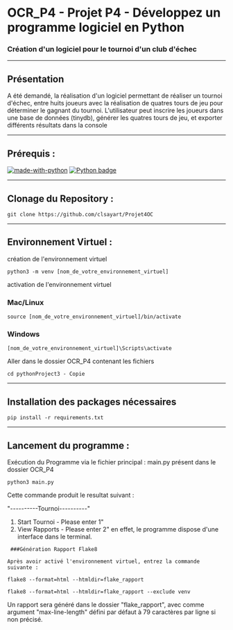 # OCR_P4 - Projet P4 - Développez un programme logiciel en Python
### Création d'un logiciel pour le tournoi d'un club d'échec
***
## Présentation


A été demandé, la réalisation d'un logiciel permettant de réaliser un tournoi d'échec, entre huits joueurs avec la réalisation de quatres tours
de jeu pour déterminer le gagnant du tournoi.
L'utilisateur peut inscrire les joueurs dans une base de données (tinydb), générer les
quatres tours de jeu, et exporter différents résultats dans la console
***
## Prérequis : 
[![made-with-python](
https://img.shields.io/badge/Made%20with-Python-1f425f.svg)](
https://www.python.org/)
[![Python badge](https://img.shields.io/badge/Python->=3.9.9-blue.svg)](
https://www.python.org/)
***
## Clonage du Repository :
````shell
git clone https://github.com/clsayart/Projet4OC
````
***
## Environnement Virtuel :
création de l'environnement virtuel
```shell
python3 -m venv [nom_de_votre_environnement_virtuel] 
```
activation de l'environnement virtuel
### Mac/Linux
````shell
source [nom_de_votre_environnement_virtuel]/bin/activate
````
### Windows
````shell
[nom_de_votre_environnement_virtuel]\Scripts\activate
````

Aller dans le dossier OCR_P4 contenant les fichiers
```shell
cd pythonProject3 - Copie 
```
***
## Installation des packages nécessaires
````shell
pip install -r requirements.txt 
````
***
## Lancement du programme : 
Exécution du Programme via le fichier principal : main.py présent dans le 
dossier OCR_P4
````shell
python3 main.py 
````
Cette commande produit le resultat suivant : 

"----------Tournoi----------"
1. Start Tournoi - Please enter 1"
2. View Rapports - Please enter 2"
en effet, le programme dispose d'une interface dans le terminal. 

```shell
 ###Génération Rapport Flake8

Après avoir activé l'environnement virtuel, entrez la commande suivante :

flake8 --format=html --htmldir=flake_rapport

flake8 --format=html --htmldir=flake_rapport --exclude venv

```
Un rapport sera généré dans le dossier "flake_rapport", avec comme argument 
"max-line-length" défini par défaut à 79 caractères par ligne si non précisé.
